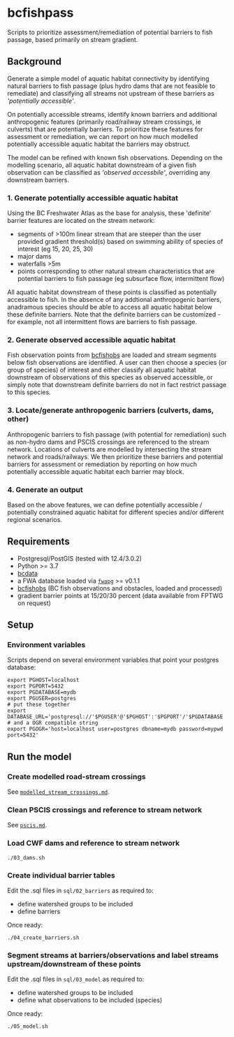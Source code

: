 # bcfishpass

Scripts to prioritize assessment/remediation of potential barriers to fish passage, based primarily on stream gradient.

## Background

Generate a simple model of aquatic habitat connectivity by identifying natural barriers to fish passage (plus hydro dams that are not feasible to remediate) and classifying all streams not upstream of these barriers as *'potentially accessible'*.

On potentially accessible streams, identify known barriers and additional anthropogenic features (primarily road/railway stream crossings, ie culverts) that are potentially barriers. To prioritize these features for assessment or remediation, we can report on how much modelled potentially accessible aquatic habitat the barriers may obstruct.

The model can be refined with known fish observations. Depending on the modelling scenario, all aquatic habitat downstream of a given fish observation can be classified as *'observed accessbile'*, overriding any downstream barriers.


### 1. Generate potentially accessible aquatic habitat

Using the BC Freshwater Atlas as the base for analysis, these 'definite' barrier features are located on the stream network:

- segments of >100m linear stream that are steeper than the user provided gradient threshold(s) based on swimming ability of species of interest (eg 15, 20, 25, 30)
- major dams
- waterfalls >5m
- points corresponding to other natural stream characteristics that are potential barriers to fish passage (eg subsurface flow, intermittent flow)

All aquatic habitat downstream of these points is classified as potentially accessible to fish.  In the absence of any addtional anthropogenic barriers, anadramous species should be able to access all aquatic habitat below these definite barriers. Note that the definite barriers can be customized - for example, not all intermittent flows are barriers to fish passage.

### 2. Generate observed accessible aquatic habitat

Fish observation points from [bcfishobs](https://github.com/smnorris/bcfishobs) are loaded and stream segments below fish observations are identified. A user can then choose a species (or group of species) of interest and either classify all aquatic habitat downstream of observations of this species as observed accessible, or simply note that downstream definite barriers do not in fact restrict passage to this species.

### 3. Locate/generate anthropogenic barriers (culverts, dams, other)

Anthropogenic barriers to fish passage (with potential for remediation) such as non-hydro dams and PSCIS crossings are referenced to the stream network. Locations of culverts are modelled by intersecting the stream network and roads/railways.  We then prioritize these barriers and potential barriers for assessment or remediation by reporting on how much potentially accessible aquatic habitat each barrier may block.

### 4. Generate an output

Based on the above features, we can define potentially accessible / potentially constrained aquatic habitat for different species and/or different regional scenarios.


## Requirements

- Postgresql/PostGIS (tested with 12.4/3.0.2)
- Python >= 3.7
- [bcdata](https://github.com/smnorris/bcdata)
- a FWA database loaded via [`fwapg`](https://github.com/smnorris/fwapg) >= v0.1.1
- [bcfishobs](https://github.com/smnorris/bcfishobs) (BC fish observations and obstacles, loaded and processed)
- gradient barrier points at 15/20/30 percent (data available from FPTWG on request)


## Setup

### Environment variables

Scripts depend on several environment variables that point your postgres database:

    export PGHOST=localhost
    export PGPORT=5432
    export PGDATABASE=mydb
    export PGUSER=postgres
    # put these together
    export DATABASE_URL='postgresql://'$PGUSER'@'$PGHOST':'$PGPORT'/'$PGDATABASE
    # and a OGR compatible string
    export PGOGR='host=localhost user=postgres dbname=mydb password=mypwd port=5432'


## Run the model

### Create modelled road-stream crossings

See [`modelled_stream_crossings.md`](modelled_stream_crossings.md).

### Clean PSCIS crossings and reference to stream network

See [`pscis.md`](pscis.md).

### Load CWF dams and reference to stream network

    ./03_dams.sh

### Create individual barrier tables

Edit the .sql files in `sql/02_barriers` as required to:

- define watershed groups to be included
- define barriers

Once ready:

    ./04_create_barriers.sh

### Segment streams at barriers/observations and label streams upstream/downstream of these points

Edit the .sql files in `sql/03_model` as required to:

- define watershed groups to be included
- define what observations to be included (species)

Once ready:

    ./05_model.sh
